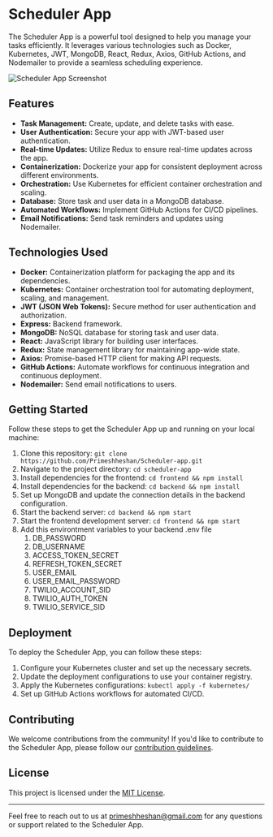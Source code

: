 # Scheduler App

The Scheduler App is a powerful tool designed to help you manage your tasks efficiently. It leverages various technologies such as Docker, Kubernetes, JWT, MongoDB, React, Redux, Axios, GitHub Actions, and Nodemailer to provide a seamless scheduling experience.

![Scheduler App Screenshot](screenshot.png)

## Features

- **Task Management:** Create, update, and delete tasks with ease.
- **User Authentication:** Secure your app with JWT-based user authentication.
- **Real-time Updates:** Utilize Redux to ensure real-time updates across the app.
- **Containerization:** Dockerize your app for consistent deployment across different environments.
- **Orchestration:** Use Kubernetes for efficient container orchestration and scaling.
- **Database:** Store task and user data in a MongoDB database.
- **Automated Workflows:** Implement GitHub Actions for CI/CD pipelines.
- **Email Notifications:** Send task reminders and updates using Nodemailer.

## Technologies Used

- **Docker:** Containerization platform for packaging the app and its dependencies.
- **Kubernetes:** Container orchestration tool for automating deployment, scaling, and management.
- **JWT (JSON Web Tokens):** Secure method for user authentication and authorization.
- **Express:** Backend framework.
- **MongoDB:** NoSQL database for storing task and user data.
- **React:** JavaScript library for building user interfaces.
- **Redux:** State management library for maintaining app-wide state.
- **Axios:** Promise-based HTTP client for making API requests.
- **GitHub Actions:** Automate workflows for continuous integration and continuous deployment.
- **Nodemailer:** Send email notifications to users.

## Getting Started

Follow these steps to get the Scheduler App up and running on your local machine:

1. Clone this repository: `git clone https://github.com/Primeshheshan/Scheduler-app.git`
2. Navigate to the project directory: `cd scheduler-app`
3. Install dependencies for the frontend: `cd frontend && npm install`
4. Install dependencies for the backend: `cd backend && npm install`
5. Set up MongoDB and update the connection details in the backend configuration.
6. Start the backend server: `cd backend && npm start`
7. Start the frontend development server: `cd frontend && npm start`
8. Add this environtment variables to your backend .env file
      1. DB_PASSWORD
      2. DB_USERNAME
      3. ACCESS_TOKEN_SECRET
      4. REFRESH_TOKEN_SECRET
      5. USER_EMAIL
      6. USER_EMAIL_PASSWORD
      7. TWILIO_ACCOUNT_SID
      8. TWILIO_AUTH_TOKEN
      9. TWILIO_SERVICE_SID

## Deployment

To deploy the Scheduler App, you can follow these steps:

1. Configure your Kubernetes cluster and set up the necessary secrets.
2. Update the deployment configurations to use your container registry.
3. Apply the Kubernetes configurations: `kubectl apply -f kubernetes/`
4. Set up GitHub Actions workflows for automated CI/CD.

## Contributing

We welcome contributions from the community! If you'd like to contribute to the Scheduler App, please follow our [contribution guidelines](CONTRIBUTING.md).

## License

This project is licensed under the [MIT License](LICENSE).

---

Feel free to reach out to us at [primeshheshan@gmail.com](mailto:primeshheshan@gmail.com) for any questions or support related to the Scheduler App.
